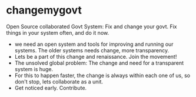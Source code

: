 changemygovt
============

Open Source collaborated Govt System: Fix and change your govt. Fix things in your system often, and do it now. 

- we need an open system and tools for improving and running our systems. The older systems needs change, more transparency.
- Lets be a part of this change and renaissance. Join the movement! 
- The unsolved global problem: The change and need for a transparent system is huge. 
- For this to happen faster, the change is always within each one of us, so don't stop, lets collaborate as a unit. 
- Get noticed early. Contribute. 
